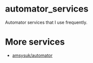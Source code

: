 # automator_services

Automator services that I use frequently.


# More services

* [amsysuk/automator](https://github.com/amsysuk/automator)